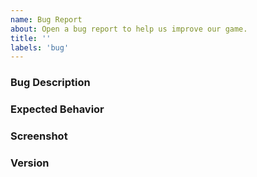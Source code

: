 ```yaml
---
name: Bug Report
about: Open a bug report to help us improve our game.
title: ''
labels: 'bug'
---
```


### Bug Description

<!-- A clear and concise description of what the bug is

### To Reproduce

<!--
Steps to reproduce the behavior: (e.g.)
1. During `...`
2. Click on `...`
3. Press `...`
4. See error
-->

### Expected Behavior

<!-- Description of the expected behavior -->

### Screenshot

<!-- paste in any screenshot, if applicable -->

### Version

<!-- the build version of the game. it can be found in the "Credits" screen -->
